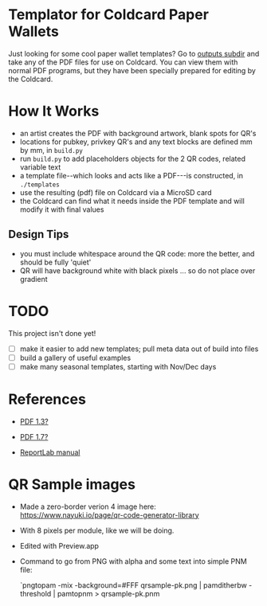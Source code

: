 # Templator for Coldcard Paper Wallets

Just looking for some cool paper wallet templates? Go to [outputs subdir](outputs) 
and take any of the PDF files for use on Coldcard. You can view them with normal
PDF programs, but they have been specially prepared for editing by the Coldcard.

# How It Works

- an artist creates the PDF with background artwork, blank spots for QR's
- locations for pubkey, privkey QR's and any text blocks are defined mm by mm, in `build.py`
- run `build.py` to add placeholders objects for the 2 QR codes, related variable text
- a template file--which looks and acts like a PDF---is constructed, in `./templates`
- use the resulting (pdf) file on Coldcard via a MicroSD card
- the Coldcard can find what it needs inside the PDF template and will modify it with final values

## Design Tips

- you must include whitespace around the QR code: more the better, and should be fully 'quiet'
- QR will have background white with black pixels ... so do not place over gradient

# TODO

This project isn't done yet!
- [ ] make it easier to add new templates; pull meta data out of build into files
- [ ] build a gallery of useful examples
- [ ] make many seasonal templates, starting with Nov/Dec days

# References

- [PDF 1.3?](https://www.adobe.com/content/dam/acom/en/devnet/pdf/pdfs/pdf_reference_archives/PDFReference.pdf)
- [PDF 1.7?](https://www.adobe.com/content/dam/acom/en/devnet/pdf/pdfs/PDF32000_2008.pdf)

- [ReportLab manual](https://www.reportlab.com/docs/reportlab-userguide.pdf)

# QR Sample images

- Made a zero-border verion 4 image here: <https://www.nayuki.io/page/qr-code-generator-library>
- With 8 pixels per module, like we will be doing.
- Edited with Preview.app
- Command to go from PNG with alpha and some text into simple PNM file:

    `pngtopam -mix -background=#FFF qrsample-pk.png | pamditherbw -threshold | pamtopnm > qrsample-pk.pnm
